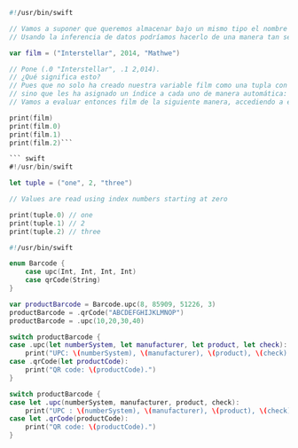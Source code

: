 ``` swift
#!/usr/bin/swift

// Vamos a suponer que queremos almacenar bajo un mismo tipo el nombre de una película y su año de estreno. 
// Usando la inferencia de datos podríamos hacerlo de una manera tan sencilla como esta:

var film = ("Interstellar", 2014, "Mathwe")

// Pone (.0 "Interstellar", .1 2,014). 
// ¿Qué significa esto? 
// Pues que no solo ha creado nuestra variable film como una tupla con valores múltiples, 
// sino que les ha asignado un índice a cada uno de manera automática: 0 y 1. 
// Vamos a evaluar entonces film de la siguiente manera, accediendo a estos índices como si fueran métodos de la variable:

print(film)
print(film.0)
print(film.1)
print(film.2)```

``` swift
#!/usr/bin/swift

let tuple = ("one", 2, "three")

// Values are read using index numbers starting at zero

print(tuple.0) // one
print(tuple.1) // 2
print(tuple.2) // three
```

``` swift
#!/usr/bin/swift

enum Barcode {
    case upc(Int, Int, Int, Int)
    case qrCode(String)
}

var productBarcode = Barcode.upc(8, 85909, 51226, 3)
productBarcode = .qrCode("ABCDEFGHIJKLMNOP")
productBarcode = .upc(10,20,30,40)

switch productBarcode {
case .upc(let numberSystem, let manufacturer, let product, let check):
    print("UPC: \(numberSystem), \(manufacturer), \(product), \(check).")
case .qrCode(let productCode):
    print("QR code: \(productCode).")
}

switch productBarcode {
case let .upc(numberSystem, manufacturer, product, check):
    print("UPC : \(numberSystem), \(manufacturer), \(product), \(check).")
case let .qrCode(productCode):
    print("QR code: \(productCode).")
}
```

